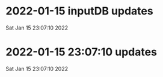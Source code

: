 
# 2022-01-15 inputDB updates 
 Sat Jan 15 23:07:10 2022 


# 2022-01-15 23:07:10 updates 
 Sat Jan 15 23:07:10 2022 

